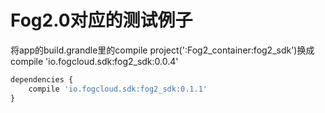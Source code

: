 # Fog2.0对应的测试例子

将app的build.grandle里的compile project(':Fog2_container:fog2_sdk')换成 compile 'io.fogcloud.sdk:fog2_sdk:0.0.4'

```js
dependencies {
    compile 'io.fogcloud.sdk:fog2_sdk:0.1.1'
}
```

